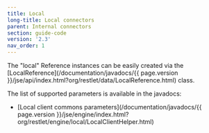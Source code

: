 ```yaml
---
title: Local
long-title: Local connectors
parent: Internal connectors
section: guide-code
version: '2.3'
nav_order: 1
---
```

The "local" Reference instances can be easily created via the
[LocalReference](/documentation/javadocs/{{ page.version }}/jse/api/index.html?org/restlet/data/LocalReference.html)
class.

The list of supported parameters is available in the javadocs:

-   [Local client commons
    parameters](/documentation/javadocs/{{ page.version }}/jse/engine/index.html?org/restlet/engine/local/LocalClientHelper.html)
